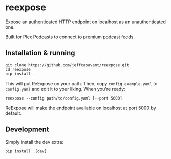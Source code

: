 # reexpose

Expose an authenticated HTTP endpoint on localhost as an unauthenticated one.

Built for Plex Podcasts to connect to premium podcast feeds.

## Installation & running

```
git clone https://github.com/jeffcasavant/reexpose.git
cd reexpose
pip install .
```

This will put ReExpose on your path.  Then, copy `config_example.yaml` to
`config.yaml` and edit it to your liking.  When you're ready:

```
reexpose --config path/to/config.yaml [--port 5000]
```

ReExpose will make the endpoint available on localhost at port 5000 by default.

## Development

Simply install the dev extra:

```
pip install .[dev]
```
